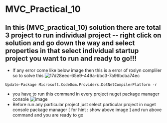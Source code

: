 # MVC_Practical_10
## In this (MVC_practical_10) solution there are total 3 project to run individual project -- right click on solution and go down the way and select properties in that select individual startup project you want to run and ready to go!!!


* If any error come like below image then this is a error of roslyn compliler so to solve this
![17d28eec-65e9-449a-bbc3-7a96bcba74ec](https://github.com/jil1710/MVC_Practical_9/assets/125335932/9f16ee03-178f-4d1d-85a0-eeea69f61989)

```
Update-Package Microsoft.CodeDom.Providers.DotNetCompilerPlatform -r
```
* you have to run this command in every project nuget package manager console
  ![image](https://github.com/jil1710/MVC_Practical_9/assets/125335932/b1f47d01-5f8a-48c2-a244-4a1f861d8db6)
* Before run any particular project just select particular project in nuget console package manager [ for hint : show above image ] and run above command and you are ready to go


